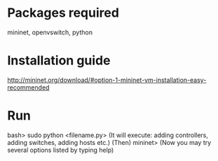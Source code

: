 # Packages required
mininet, openvswitch, python
# Installation guide
http://mininet.org/download/#option-1-mininet-vm-installation-easy-recommended 

# Run
bash> sudo python <filename.py> 
(It will execute: adding controllers, adding switches, adding hosts etc.)
(Then)
mininet>
(Now you may try several options listed by typing help)
